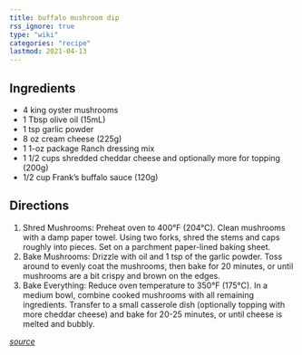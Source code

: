 ```yaml
---
title: buffalo mushroom dip
rss_ignore: true
type: "wiki"
categories: "recipe"
lastmod: 2021-04-13
---
```


## Ingredients
* 4 king oyster mushrooms
* 1 Tbsp olive oil (15mL)
* 1 tsp garlic powder
* 8 oz cream cheese (225g)
* 1 1-oz package Ranch dressing mix
* 1 1/2 cups shredded cheddar cheese and optionally more for topping (200g)
* 1/2 cup Frank’s buffalo sauce (120g)

## Directions
1. Shred Mushrooms: Preheat oven to 400°F (204°C). Clean mushrooms with a damp paper towel. Using two forks, shred the stems and caps roughly into pieces. Set on a parchment paper-lined baking sheet.
1. Bake Mushrooms: Drizzle with oil and 1 tsp of the garlic powder. Toss around to evenly coat the mushrooms, then bake for 20 minutes, or until mushrooms are a bit crispy and brown on the edges.
1. Bake Everything: Reduce oven temperature to 350°F (175°C). In a medium bowl, combine cooked mushrooms with all remaining ingredients. Transfer to a small casserole dish (optionally topping with more cheddar cheese) and bake for 20-25 minutes, or until cheese is melted and bubbly.

*[source](https://www.liveeatlearn.com/vegetarian-buffalo-dip/)*